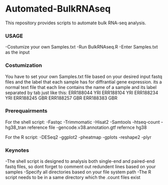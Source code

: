 # Automated-BulkRNAseq
 This repository provides scripts to automate bulk RNA-seq analysis.
 
 ### USAGE ###
 -Costumize your own Samples.txt
 -Run BulkRNAseq.R
 -Enter Samples.txt as the input
 
 ### Costumization ###
 You have to set your own Samples.txt file based on your desired input fastq files and the label that
 each sample has for diffrantial gene expression.
 its a normal text file that each line contains the name of a sample and its label separated by tab just like this:
 ERR188044       YRI
 ERR188104       YRI
 ERR188234       YRI
 ERR188245       GBR
 ERR188257       GBR
 ERR188383       GBR

 ### Prerequairments ###
 
 For the shell script:
 -Fastqc
 -Trimmomatic
 -Hisat2
 -Samtools
 -htseq-count
 -hg38_tran reference file
 -gencode.v38.annotation.gtf refernce hg38

 For the R script:
 -DESeq2
 -ggplot2
 -pheatmap
 -gplots
 -reshape2
 -plyr

 ### Keynotes ###
 -The shell script is designed to analysis both single-end and paired-end fastq files, so dont forget to comment out redundent lines based on your samples
 -Specify all directories based on your file system path
 -The R script needs to be in a same directory which the .count files exist 
